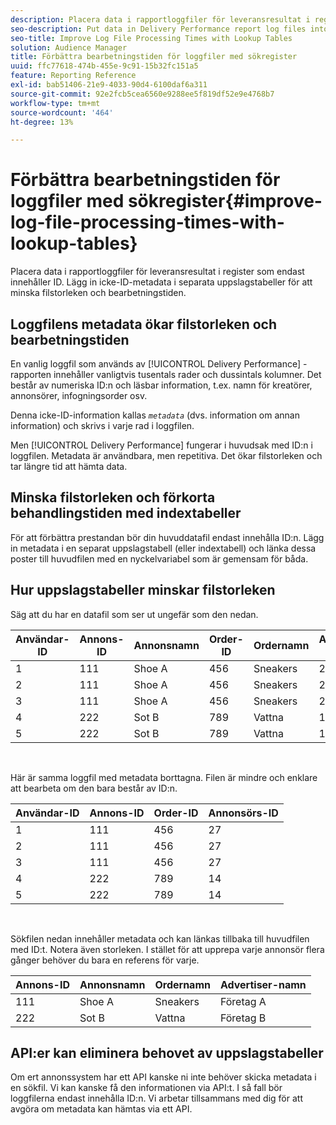 ```yaml
---
description: Placera data i rapportloggfiler för leveransresultat i register som endast innehåller ID. Lägg in icke-ID-metadata i separata uppslagstabeller för att minska filstorleken och bearbetningstiden.
seo-description: Put data in Delivery Performance report log files into tables that contain IDs only. Put non-ID metadata in separate lookup tables to help reduce file size and processing times.
seo-title: Improve Log File Processing Times with Lookup Tables
solution: Audience Manager
title: Förbättra bearbetningstiden för loggfiler med sökregister
uuid: ffc77618-474b-455e-9c91-15b32fc151a5
feature: Reporting Reference
exl-id: bab51406-21e9-4033-90d4-6100daf6a311
source-git-commit: 92e2fcb5cea6560e9288ee5f819df52e9e4768b7
workflow-type: tm+mt
source-wordcount: '464'
ht-degree: 13%

---
```


# Förbättra bearbetningstiden för loggfiler med sökregister{#improve-log-file-processing-times-with-lookup-tables}

Placera data i rapportloggfiler för leveransresultat i register som endast innehåller ID. Lägg in icke-ID-metadata i separata uppslagstabeller för att minska filstorleken och bearbetningstiden.

<!-- 

c_lookup_tables.xml

 -->

## Loggfilens metadata ökar filstorleken och bearbetningstiden

En vanlig loggfil som används av [!UICONTROL Delivery Performance] -rapporten innehåller vanligtvis tusentals rader och dussintals kolumner. Det består av numeriska ID:n och läsbar information, t.ex. namn för kreatörer, annonsörer, infogningsorder osv.

Denna icke-ID-information kallas *`metadata`* (dvs. information om annan information) och skrivs i varje rad i loggfilen.

Men [!UICONTROL Delivery Performance] fungerar i huvudsak med ID:n i loggfilen. Metadata är användbara, men repetitiva. Det ökar filstorleken och tar längre tid att hämta data.

## Minska filstorleken och förkorta behandlingstiden med indextabeller

För att förbättra prestandan bör din huvuddatafil endast innehålla ID:n. Lägg in metadata i en separat uppslagstabell (eller indextabell) och länka dessa poster till huvudfilen med en nyckelvariabel som är gemensam för båda.

## Hur uppslagstabeller minskar filstorleken

Säg att du har en datafil som ser ut ungefär som den nedan.

| Användar-ID | Annons-ID | Annonsnamn | Order-ID | Ordernamn | Annonsörs-ID | Advertiser-namn |
|---|---|---|---|---|---|---|
| 1 | 111 | Shoe A | 456 | Sneakers | 27 | Företag A |
| 2 | 111 | Shoe A | 456 | Sneakers | 27 | Företag A |
| 3 | 111 | Shoe A | 456 | Sneakers | 27 | Företag A |
| 4 | 222 | Sot B | 789 | Vattna | 14 | Företag B |
| 5 | 222 | Sot B | 789 | Vattna | 14 | Företag B |

<br>

Här är samma loggfil med metadata borttagna. Filen är mindre och enklare att bearbeta om den bara består av ID:n.

| Användar-ID | Annons-ID | Order-ID | Annonsörs-ID |
|---|---|---|---|
| 1 | 111 | 456 | 27 |
| 2 | 111 | 456 | 27 |
| 3 | 111 | 456 | 27 |
| 4 | 222 | 789 | 14 |
| 5 | 222 | 789 | 14 |

<br>

Sökfilen nedan innehåller metadata och kan länkas tillbaka till huvudfilen med ID:t. Notera även storleken. I stället för att upprepa varje annonsör flera gånger behöver du bara en referens för varje.

| Annons-ID | Annonsnamn | Ordernamn | Advertiser-namn |
|---|---|---|---|
| 111 | Shoe A | Sneakers | Företag A |
| 222 | Sot B | Vattna | Företag B |

## API:er kan eliminera behovet av uppslagstabeller

Om ert annonssystem har ett API kanske ni inte behöver skicka metadata i en sökfil. Vi kan kanske få den informationen via API:t. I så fall bör loggfilerna endast innehålla ID:n. Vi arbetar tillsammans med dig för att avgöra om metadata kan hämtas via ett API.
